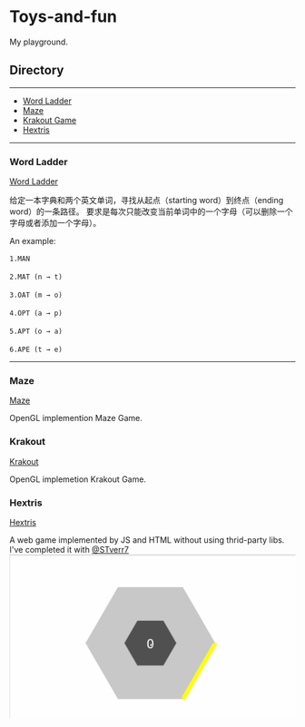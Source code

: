 # Toys-and-fun

My playground.

## Directory
-------------------------
* [Word Ladder](#word-ladder)
* [Maze](#maze)
* [Krakout Game](#krakout)
* [Hextris](#hextrix)

-------------------
### Word Ladder
[Word Ladder](https://github.com/RoyLJH/Toys-and-fun/tree/master/Word%20Ladder)

  给定一本字典和两个英文单词，寻找从起点（starting word）到终点（ending word）的一条路径。
  要求是每次只能改变当前单词中的一个字母（可以删除一个字母或者添加一个字母）。

   An example:

    1.MAN

    2.MAT (n → t)

    3.OAT (m → o)

    4.OPT (a → p)

    5.APT (o → a)

    6.APE (t → e)
    
-----------------------
### Maze
[Maze](https://github.com/RoyLJH/Toys-and-fun/tree/master/Maze)

  OpenGL implemention Maze Game.

### Krakout
[Krakout](https://github.com/RoyLJH/Toys-and-fun/tree/master/Krakout)

  OpenGL implemetion Krakout Game.
  
### Hextris
[Hextris](https://github.com/RoyLJH/Toys-and-fun/tree/master/Hextris)

  A web game implemented by JS and HTML without using thrid-party libs.
  I've completed it with [@STverr7](https://github.com/STverr7)
  ![](https://raw.githubusercontent.com/RoyLJH/Toys-and-fun/master/Hextris/try.gif)

